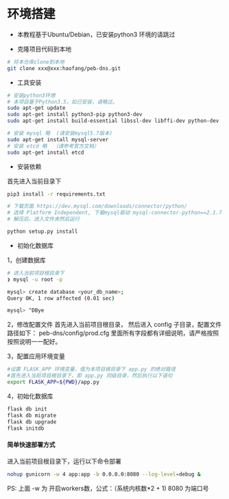 # 环境搭建

* 本教程基于Ubuntu/Debian，已安装python3 环境的请跳过

* 克隆项目代码到本地
```bash
# 将本仓库clone到本地
git clone xxx@xxx:haofang/peb-dns.git
```

* 工具安装
```bash
# 安装python3环境
# 本项目基于Python3.5，如已安装，请略过。
sudo apt-get update
sudo apt-get install python3-pip python3-dev
sudo apt-get install build-essential libssl-dev libffi-dev python-dev

# 安装 mysql 略  (请安装mysql5.7版本)
sudo apt-get install mysql-server
# 安装 etcd 略  （请参考官方文档）
sudo apt-get install etcd

```


* 安装依赖

首先进入当前目录下
```bash
pip3 install -r requirements.txt

# 下载页面 https://dev.mysql.com/downloads/connector/python/
# 选择 Platform Independent, 下载mysql驱动 mysql-connector-python==2.1.7
# 解压后，进入文件夹然后运行

python setup.py install

```


* 初始化数据库

1，创建数据库
```bash
# 进入当前项目根目录下
❯ mysql -u root -p

mysql> create database <your_db_name>;
Query OK, 1 row affected (0.01 sec)

mysql> ^DBye
```

2，修改配置文件 
首先进入当前项目根目录， 然后进入 config 子目录，配置文件路径如下：
peb-dns/config/prod.cfg
里面所有字段都有详细说明，请严格按照按照说明一一配好。


3，配置应用环境变量
```bash
#设置 FLASK_APP 环境变量，值为本项目根目录下 app.py 的绝对路径
#首先进入当前项目根目录下，即 app.py 同级目录，然后执行以下语句
export FLASK_APP=${PWD}/app.py
```

4，初始化数据库
```bash
flask db init
flask db migrate
flask db upgrade
flask initdb
```



#### 简单快速部署方式

进入当前项目根目录下，运行以下命令部署
```bash
nohup gunicorn -w 4 app:app -b 0.0.0.0:8080 --log-level=debug &
```
PS: 上面 -w 为 开启workers数，公式：（系统内核数*2 + 1)
    8080 为端口号



